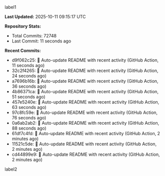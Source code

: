 
label1 
<!-- ACTIVITY_START -->
**Last Updated:** 2025-10-11 09:15:17 UTC

**Repository Stats:**
- Total Commits: 72748
- Last Commit: 11 seconds ago

**Recent Commits:**
- d9f062c25: 🤖 Auto-update README with recent activity (GitHub Action, 11 seconds ago)
- 32c2f4265: 🤖 Auto-update README with recent activity (GitHub Action, 24 seconds ago)
- a7696b16b: 🤖 Auto-update README with recent activity (GitHub Action, 36 seconds ago)
- 4b86371ca: 🤖 Auto-update README with recent activity (GitHub Action, 51 seconds ago)
- 457e5240e: 🤖 Auto-update README with recent activity (GitHub Action, 63 seconds ago)
- 97c8fc59e: 🤖 Auto-update README with recent activity (GitHub Action, 76 seconds ago)
- 0a6ab2ab2: 🤖 Auto-update README with recent activity (GitHub Action, 88 seconds ago)
- 61df7c4fd: 🤖 Auto-update README with recent activity (GitHub Action, 2 minutes ago)
- 11521c5de: 🤖 Auto-update README with recent activity (GitHub Action, 2 minutes ago)
- cd44899e9: 🤖 Auto-update README with recent activity (GitHub Action, 2 minutes ago)
<!-- ACTIVITY_END -->

label2
